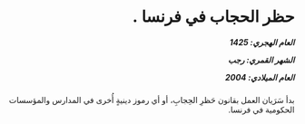 <h1 dir="rtl">حظر الحجاب في فرنسا .</h1>

<h5 dir="rtl">العام الهجري:  1425

الشهر القمري: رجب

العام الميلادي: 2004</h5>

<p dir="rtl">بدأ سَرَيان العمل بقانون حَظرِ الحِجابِ، أو أي رموز دينيةٍ أُخرى في المدارس والمؤسسات الحكومية في فرنسا.</p></br>
